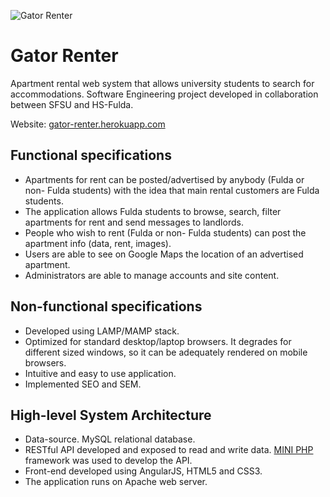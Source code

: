 ![Gator Renter](public/images/gr_logo_small.png)

# Gator Renter

Apartment rental web system that allows university students to search for
accommodations. Software Engineering project developed in 
collaboration between SFSU and HS-Fulda.

Website: [gator-renter.herokuapp.com](http://gator-renter.herokuapp.com)   

## Functional specifications

- Apartments for rent can be posted/advertised by anybody 
(Fulda or non- Fulda students) with the idea that main rental 
customers are Fulda students. 
- The application allows Fulda students 
to browse, search, filter apartments for rent and send messages to 
landlords. 
- People who wish to rent (Fulda or non- Fulda students) 
can post the apartment info (data, rent, images). 
- Users are able to see on Google Maps the location of an advertised apartment.
- Administrators are able to manage accounts and site content.

## Non-functional specifications

- Developed using LAMP/MAMP stack.
- Optimized for standard desktop/laptop browsers. It degrades 
for different sized windows, so it can be adequately rendered on 
mobile browsers. 
- Intuitive and easy to use application.
- Implemented SEO and SEM.
 
## High-level System Architecture

- Data-source. MySQL relational database.
- RESTful API developed and exposed to read and write data. 
[MINI PHP](http://www.dev-metal.com/mini-extremely-simple-barebone-php-application/) framework was used to develop the API.
- Front-end developed using AngularJS, HTML5 and CSS3.
- The application runs on Apache web server.


